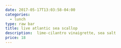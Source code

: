 ```yaml
---
date: 2017-05-17T13:03:58-04:00
categories:
  - lunch
type: raw bar
title: live atlantic sea scallop
description:  lime-cilantro vinaigrette, sea salt
price: 18
---
```

